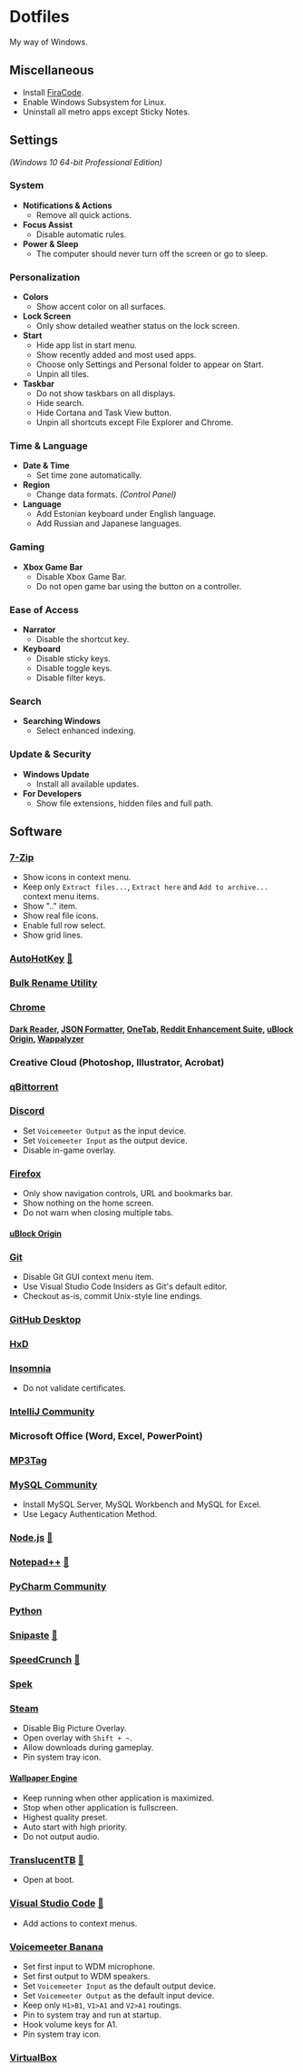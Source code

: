 # Dotfiles
My way of Windows.

## Miscellaneous

* Install [FiraCode](https://github.com/tonsky/FiraCode/releases).
* Enable Windows Subsystem for Linux.
* Uninstall all metro apps except Sticky Notes.

## Settings
*(Windows 10 64-bit Professional Edition)*

### System

* **Notifications & Actions**
	* Remove all quick actions.
* **Focus Assist**
	* Disable automatic rules.
* **Power & Sleep**
	* The computer should never turn off the screen or go to sleep.

### Personalization

* **Colors**
	* Show accent color on all surfaces.
* **Lock Screen**
	* Only show detailed weather status on the lock screen.
* **Start**
	* Hide app list in start menu.
	* Show recently added and most used apps.
	* Choose only Settings and Personal folder to appear on Start.
	* Unpin all tiles.
* **Taskbar**
	* Do not show taskbars on all displays.
	* Hide search.
	* Hide Cortana and Task View button.
	* Unpin all shortcuts except File Explorer and Chrome.

### Time & Language

* **Date & Time**
	* Set time zone automatically.
* **Region**
	* Change data formats. *(Control Panel)*
* **Language**
	* Add Estonian keyboard under English language.
	* Add Russian and Japanese languages.

### Gaming

* **Xbox Game Bar**
	* Disable Xbox Game Bar.
	* Do not open game bar using the button on a controller.

### Ease of Access

* **Narrator**
	* Disable the shortcut key.
* **Keyboard**
	* Disable sticky keys.
	* Disable toggle keys.
	* Disable filter keys.

### Search

* **Searching Windows**
	* Select enhanced indexing.

### Update & Security

* **Windows Update**
	* Install all available updates.
* **For Developers**
	* Show file extensions, hidden files and full path.

## Software

### [7-Zip](https://7-zip.org)

* Show icons in context menu.
* Keep only `Extract files...`, `Extract here` and `Add to archive...` context menu items.
* Show ".." item.
* Show real file icons.
* Enable full row select.
* Show grid lines.

### [AutoHotKey](https://autohotkey.com) [📁](https://github.com/karlkoorna/dotfiles/tree/master/scripts/ahk)

### [Bulk Rename Utility](https://bulkrenameutility.co.uk)

### [Chrome](https://google.com/chrome)

#### [Dark Reader](https://chrome.google.com/webstore/detail/dark-reader/eimadpbcbfnmbkopoojfekhnkhdbieeh), [JSON Formatter](https://chrome.google.com/webstore/detail/json-formatter/bcjindcccaagfpapjjmafapmmgkkhgoa), [OneTab](https://chrome.google.com/webstore/detail/onetab/chphlpgkkbolifaimnlloiipkdnihall), [Reddit Enhancement Suite](https://chrome.google.com/webstore/detail/reddit-enhancement-suite/kbmfpngjjgdllneeigpgjifpgocmfgmb), [uBlock Origin](https://chrome.google.com/webstore/detail/ublock-origin/cjpalhdlnbpafiamejdnhcphjbkeiagm), [Wappalyzer](https://chrome.google.com/webstore/detail/wappalyzer/gppongmhjkpfnbhagpmjfkannfbllamg)

### Creative Cloud (Photoshop, Illustrator, Acrobat)

### [qBittorrent](https://www.qbittorrent.org/download.php)

### [Discord](https://discordapp.com)

* Set `Voicemeeter Output` as the input device.
* Set `Voicemeeter Input` as the output device.
* Disable in-game overlay.

### [Firefox](https://mozilla.org/en-US/firefox)

* Only show navigation controls, URL and bookmarks bar.
* Show nothing on the home screen.
* Do not warn when closing multiple tabs.

#### [uBlock Origin](https://addons.mozilla.org/en-US/firefox/addon/ublock-origin)

### [Git](https://git-scm.com)

* Disable Git GUI context menu item.
* Use Visual Studio Code Insiders as Git's default editor.
* Checkout as-is, commit Unix-style line endings.

### [GitHub Desktop](https://desktop.github.com)

### [HxD](https://mh-nexus.de/en/hxd)

### [Insomnia](https://insomnia.rest)

* Do not validate certificates.

### [IntelliJ Community](https://www.jetbrains.com/idea)

### Microsoft Office (Word, Excel, PowerPoint)

### [MP3Tag](https://mp3tag.de)

### [MySQL Community](https://dev.mysql.com)

* Install MySQL Server, MySQL Workbench and MySQL for Excel.
* Use Legacy Authentication Method.

### [Node.js](https://nodejs.org) [📁](https://github.com/karlkoorna/dotfiles/tree/master/configs/nodejs)

### [Notepad++](https://notepad-plus-plus.org) [📁](https://github.com/karlkoorna/dotfiles/tree/master/configs/notepad++)

### [PyCharm Community](https://www.jetbrains.com/pycharm)

### [Python](https://python.org)

### [Snipaste](https://snipaste.com) [📁](https://github.com/karlkoorna/dotfiles/tree/master/configs/snipaste)

### [SpeedCrunch](https://speedcrunch.org) [📁](https://github.com/karlkoorna/dotfiles/tree/master/configs/speedcrunch)

### [Spek](http://spek.cc)

### [Steam](https://store.steampowered.com)

* Disable Big Picture Overlay.
* Open overlay with `Shift + ~`.
* Allow downloads during gameplay.
* Pin system tray icon.

#### [Wallpaper Engine](https://store.steampowered.com/app/431960/Wallpaper_Engine)

* Keep running when other application is maximized.
* Stop when other application is fullscreen.
* Highest quality preset.
* Auto start with high priority.
* Do not output audio.

### [TranslucentTB](https://github.com/TranslucentTB/TranslucentTB) [📁](https://github.com/karlkoorna/dotfiles/tree/master/configs/translucenttb)

* Open at boot.

### [Visual Studio Code](https://code.visualstudio.com) [📁](https://github.com/karlkoorna/dotfiles/tree/master/configs/vscode)

* Add actions to context menus.

### [Voicemeeter Banana](https://vb-audio.com/Voicemeeter/banana.htm)

* Set first input to WDM microphone.
* Set first output to WDM speakers.
* Set `Voicemeeter Input` as the default output device.
* Set `Voicemeeter Output` as the default input device.
* Keep only `H1>B1`, `V1>A1` and `V2>A1` routings.
* Pin to system tray and run at startup.
* Hook volume keys for A1.
* Pin system tray icon.

### [VirtualBox](https://virtualbox.org)
